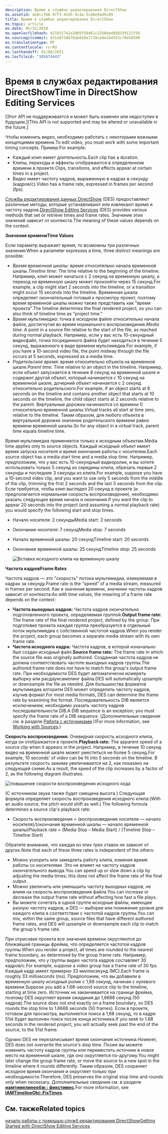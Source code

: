 ```yaml
---
description: Время в службах редактирования DirectShow
ms.assetid: 4e8cc766-97f3-45d5-9c4a-5cd6e9ad9c09
title: Время в службах редактирования DirectShow
ms.topic: article
ms.date: 05/31/2018
ms.openlocfilehash: 421831742a2805f58d61c2258dad89d339131f58
ms.sourcegitcommit: 831e8f3db78ab820e1710cede244553c70e50500
ms.translationtype: MT
ms.contentlocale: ru-RU
ms.lasthandoff: 01/08/2021
ms.locfileid: "105674443"
---
```

# <a name="time-in-directshow-editing-services"></a><span data-ttu-id="2e9e8-103">Время в службах редактирования DirectShow</span><span class="sxs-lookup"><span data-stu-id="2e9e8-103">Time in DirectShow Editing Services</span></span>

<span data-ttu-id="2e9e8-104">\[Этот API не поддерживается и может быть изменен или недоступен в будущем.\]</span><span class="sxs-lookup"><span data-stu-id="2e9e8-104">\[This API is not supported and may be altered or unavailable in the future.\]</span></span>

<span data-ttu-id="2e9e8-105">Чтобы изменить видео, необходимо работать с некоторыми важными концепциями времени.</span><span class="sxs-lookup"><span data-stu-id="2e9e8-105">To edit video, you must work with some important timing concepts.</span></span> <span data-ttu-id="2e9e8-106">Пример:</span><span class="sxs-lookup"><span data-stu-id="2e9e8-106">For example:</span></span>

-   <span data-ttu-id="2e9e8-107">Каждый клип имеет длительность.</span><span class="sxs-lookup"><span data-stu-id="2e9e8-107">Each clip has a duration.</span></span>
-   <span data-ttu-id="2e9e8-108">Клипы, переходы и эффекты отображаются в определенном времени в проекте.</span><span class="sxs-lookup"><span data-stu-id="2e9e8-108">Clips, transitions, and effects appear at certain times in a project.</span></span>
-   <span data-ttu-id="2e9e8-109">Видео имеет частоту кадров, выраженную в кадрах в секунду (кадров/с).</span><span class="sxs-lookup"><span data-stu-id="2e9e8-109">Video has a frame rate, expressed in frames per second (fps).</span></span>

<span data-ttu-id="2e9e8-110">[Службы редактирования данных DirectShow](directshow-editing-services.md) (DES) предоставляют различные методы, которые устанавливают или извлекают время и частоту кадров.</span><span class="sxs-lookup"><span data-stu-id="2e9e8-110">[DirectShow Editing Services](directshow-editing-services.md) (DES) provides various methods that set or retrieve times and frame rates.</span></span> <span data-ttu-id="2e9e8-111">Значение этих значений зависит от контекста.</span><span class="sxs-lookup"><span data-stu-id="2e9e8-111">The meaning of these values depends on the context.</span></span>

<span data-ttu-id="2e9e8-112">**Значения времени**</span><span class="sxs-lookup"><span data-stu-id="2e9e8-112">**Time Values**</span></span>

<span data-ttu-id="2e9e8-113">Если параметр выражает время, то возможны три различных значения:</span><span class="sxs-lookup"><span data-stu-id="2e9e8-113">When a parameter expresses a time, three distinct meanings are possible:</span></span>

-   <span data-ttu-id="2e9e8-114">*Время временной шкалы*: время относительно начала временной шкалы.</span><span class="sxs-lookup"><span data-stu-id="2e9e8-114">*Timeline time*: The time relative to the beginning of the timeline.</span></span> <span data-ttu-id="2e9e8-115">Например, клип может начаться с 2 секунд на временную шкалу, а переход на временную шкалу может произойти через 15 секунд.</span><span class="sxs-lookup"><span data-stu-id="2e9e8-115">For example, a clip might start 2 seconds into the timeline, or a transition might occur 15 seconds into the timeline.</span></span> <span data-ttu-id="2e9e8-116">Временная шкала определяет окончательный готовый к просмотру проект, поэтому время временной шкалы можно также представить как "время проекта".</span><span class="sxs-lookup"><span data-stu-id="2e9e8-116">The timeline determines the final rendered project, so you can also think of timeline time as "project time."</span></span>
-   <span data-ttu-id="2e9e8-117">*Время мультимедиа*: точка в исходном файле относительно начала файла, достигнутая во время нормального воспроизведения.</span><span class="sxs-lookup"><span data-stu-id="2e9e8-117">*Media time*: A point in a source file relative to the start of the file, as reached during normal playback.</span></span> <span data-ttu-id="2e9e8-118">Например, если у вас есть 10-секундный видеофайл, точка посрединного файла будет находиться в течение 5 секунд, выраженного в виде времени мультимедиа.</span><span class="sxs-lookup"><span data-stu-id="2e9e8-118">For example, if you have a 10-second video file, the point midway through the file occurs at 5 seconds, expressed as a media time.</span></span>
-   <span data-ttu-id="2e9e8-119">*Родительское время*: время относительно объекта на временной шкале.</span><span class="sxs-lookup"><span data-stu-id="2e9e8-119">*Parent time*: Time relative to an object in the timeline.</span></span> <span data-ttu-id="2e9e8-120">Например, если объект запускается в течение 8 секунд на временной шкале и содержит другой объект, который начинается с 10 секунд на временной шкале, дочерний объект начинается с 2 секунд относительно родительского.</span><span class="sxs-lookup"><span data-stu-id="2e9e8-120">For example, if an object starts at 8 seconds on the timeline and contains another object that starts at 10 seconds on the timeline, the child object starts at 2 seconds relative to the parent.</span></span> <span data-ttu-id="2e9e8-121">Виртуальные дорожки начинаются со времени 0 относительно временной шкалы.</span><span class="sxs-lookup"><span data-stu-id="2e9e8-121">Virtual tracks all start at time zero, relative to the timeline.</span></span> <span data-ttu-id="2e9e8-122">Таким образом, для любого объекта в виртуальной дорожке значение родительского времени равно времени временной шкалы.</span><span class="sxs-lookup"><span data-stu-id="2e9e8-122">So for any object in a virtual track, parent time equals timeline time.</span></span>

<span data-ttu-id="2e9e8-123">Время мультимедиа применяется только к исходным объектам.</span><span class="sxs-lookup"><span data-stu-id="2e9e8-123">Media time applies only to source objects.</span></span> <span data-ttu-id="2e9e8-124">Каждый исходный объект имеет время запуска носителя и время окончания работы с носителем.</span><span class="sxs-lookup"><span data-stu-id="2e9e8-124">Each source object has a media start time and a media stop time.</span></span> <span data-ttu-id="2e9e8-125">Например, предположим, что у вас есть 10-секундный видеоролик, и вы хотите использовать только 5 секунд из середины клипа, обрезать первые 2 секунды и последние 3 секунды из клипа.</span><span class="sxs-lookup"><span data-stu-id="2e9e8-125">For example, suppose you have a 10-second video clip, and you want to use only 5 seconds from the middle of the clip, trimming the first 2 seconds and the last 3 seconds from the clip.</span></span> <span data-ttu-id="2e9e8-126">Если требуется, чтобы клип выглядел 20 секунд в проекте (и предполагается нормальная скорость воспроизведения), необходимо указать следующее время начала и окончания.</span><span class="sxs-lookup"><span data-stu-id="2e9e8-126">If you want the clip to appear 20 seconds into the project (and assuming a normal playback rate) you would specify the following start and stop times.</span></span>

-   <span data-ttu-id="2e9e8-127">Начало носителя: 2 секунды</span><span class="sxs-lookup"><span data-stu-id="2e9e8-127">Media start: 2 seconds</span></span>
-   <span data-ttu-id="2e9e8-128">Окончание носителя: 7 секунд</span><span class="sxs-lookup"><span data-stu-id="2e9e8-128">Media stop: 7 seconds</span></span>
-   <span data-ttu-id="2e9e8-129">Начало временной шкалы: 20 секунд</span><span class="sxs-lookup"><span data-stu-id="2e9e8-129">Timeline start: 20 seconds</span></span>
-   <span data-ttu-id="2e9e8-130">Окончание временной шкалы: 25 секунд</span><span class="sxs-lookup"><span data-stu-id="2e9e8-130">Timeline stop: 25 seconds</span></span>

    ![Вставка исходного клипа на временную шкалу](images/des-time1.png)

<span data-ttu-id="2e9e8-132">**Частота кадров**</span><span class="sxs-lookup"><span data-stu-id="2e9e8-132">**Frame Rates**</span></span>

<span data-ttu-id="2e9e8-133">Частота кадров — это "скорость" потока мультимедиа, измеряемая в кадрах за секунду.</span><span class="sxs-lookup"><span data-stu-id="2e9e8-133">Frame rate is the "speed" of a media stream, measured in frames per second.</span></span> <span data-ttu-id="2e9e8-134">Как и значения времени, значение частоты кадров зависит от контекста:</span><span class="sxs-lookup"><span data-stu-id="2e9e8-134">As with time values, the meaning of a frame rate depends on the context:</span></span>

-   <span data-ttu-id="2e9e8-135">**Частота выходных кадров:** Частота кадров окончательно подготовленного проекта, определяемая группой.</span><span class="sxs-lookup"><span data-stu-id="2e9e8-135">**Output frame rate:** The frame rate of the final rendered project, defined by the group.</span></span> <span data-ttu-id="2e9e8-136">При подготовке проекта каждая группа преобразуется в отдельный поток мультимедиа с собственной частотой кадров.</span><span class="sxs-lookup"><span data-stu-id="2e9e8-136">When you render the project, each group becomes a separate media stream with its own frame rate.</span></span>
-   <span data-ttu-id="2e9e8-137">**Частота исходного кадра:** Частота кадров, в которой изначально был создан исходный файл.</span><span class="sxs-lookup"><span data-stu-id="2e9e8-137">**Source frame rate:** The frame rate in which the source file was originally authored.</span></span> <span data-ttu-id="2e9e8-138">Созданная частота кадров не должна соответствовать частоте выходных кадров группы.</span><span class="sxs-lookup"><span data-stu-id="2e9e8-138">The authored frame rate does not have to match the group's output frame rate.</span></span> <span data-ttu-id="2e9e8-139">При необходимости DES будет автоматически исмереть выборку или расдаунсамплинг файла.</span><span class="sxs-lookup"><span data-stu-id="2e9e8-139">DES will automatically upsample or downsample the file as needed.</span></span> <span data-ttu-id="2e9e8-140">Для большинства форматов мультимедиа алгоритм DES может определить частоту кадров, изучив формат.</span><span class="sxs-lookup"><span data-stu-id="2e9e8-140">For most media formats, DES can determine the frame rate by examining the format.</span></span> <span data-ttu-id="2e9e8-141">Последовательность DIB является исключением; необходимо указать частоту кадров последовательности DIB.</span><span class="sxs-lookup"><span data-stu-id="2e9e8-141">A DIB sequence is an exception; you must specify the frame rate of a DIB sequence.</span></span> <span data-ttu-id="2e9e8-142">(Дополнительные сведения см. в разделе [Работа с источниками](working-with-sources.md).)</span><span class="sxs-lookup"><span data-stu-id="2e9e8-142">(For more information, see [Working with Sources](working-with-sources.md).)</span></span>

<span data-ttu-id="2e9e8-143">**Скорость воспроизведения:** Очевидная скорость исходного клипа, когда он отображается в проекте.</span><span class="sxs-lookup"><span data-stu-id="2e9e8-143">**Playback rate:** The apparent speed of a source clip when it appears in the project.</span></span> <span data-ttu-id="2e9e8-144">Например, в течение 10 секунд видео на временной шкале может уместиться не более 5 секунд.</span><span class="sxs-lookup"><span data-stu-id="2e9e8-144">For example, 10 seconds' of video can be fit into 5 seconds on the timeline.</span></span> <span data-ttu-id="2e9e8-145">В результате скорость зажима увеличивается на 2, как показано на следующей схеме.</span><span class="sxs-lookup"><span data-stu-id="2e9e8-145">As a result, the speed of the clip increases by a factor of 2, as the following diagram illustrates.</span></span>

![повышение скорости воспроизведения исходного кода](images/des-time2.png)

<span data-ttu-id="2e9e8-147">(С источником звука также будет смещена высота.) Следующая формула определяет скорость воспроизведения исходного клипа:</span><span class="sxs-lookup"><span data-stu-id="2e9e8-147">(With an audio source, the pitch would shift as well.) The following formula determines a source clip's playback rate:</span></span>

-   <span data-ttu-id="2e9e8-148">Скорость воспроизведения = (воспроизведение носителя — начало носителя)/(окончание временной шкалы — начало временной шкалы)</span><span class="sxs-lookup"><span data-stu-id="2e9e8-148">Playback rate = (Media Stop – Media Start) / (Timeline Stop – Timeline Start)</span></span>

<span data-ttu-id="2e9e8-149">Обратите внимание, что каждая из этих трех ставок не зависит от других.</span><span class="sxs-lookup"><span data-stu-id="2e9e8-149">Note that each of these three rates is independent of the others:</span></span>

-   <span data-ttu-id="2e9e8-150">Можно ускорить или замедлить работу клипа, изменяя время работы со носителями. Это не влияет на частоту кадров окончательного вывода.</span><span class="sxs-lookup"><span data-stu-id="2e9e8-150">You can speed up or slow down a clip by adjusting the media times; this does not affect the frame rate of the final output.</span></span>
-   <span data-ttu-id="2e9e8-151">Можно увеличить или уменьшить частоту выходных кадров, не влияя на скорость воспроизведения файла.</span><span class="sxs-lookup"><span data-stu-id="2e9e8-151">You can increase or decrease the output frame rate without affecting how fast a file plays.</span></span>
-   <span data-ttu-id="2e9e8-152">Вы можете сочетать в одной группе исходные файлы, имеющие разную частоту кадров, а DES — выборке или понижение уровня для каждого клипа в соответствии с частотой кадров группы.</span><span class="sxs-lookup"><span data-stu-id="2e9e8-152">You can mix, within the same group, source files that have different authored frame rates, and DES will upsample or downsample each clip to match the group's frame rate.</span></span>

<span data-ttu-id="2e9e8-153">При отрисовке проекта все значения времени округляются до ближайшей границы фрейма, что определяется частотой кадров группы.</span><span class="sxs-lookup"><span data-stu-id="2e9e8-153">When you render a project, all times are rounded to the nearest frame boundary, as determined by the group frame rate.</span></span> <span data-ttu-id="2e9e8-154">Например, предположим, что у группы видео частота кадров составляет 30 кадров/с.</span><span class="sxs-lookup"><span data-stu-id="2e9e8-154">For example, suppose a video group has a frame rate of 30 fps.</span></span> <span data-ttu-id="2e9e8-155">Каждый кадр имеет примерно 33 миллисекунд (МС).</span><span class="sxs-lookup"><span data-stu-id="2e9e8-155">Each frame is roughly 33 milliseconds (ms).</span></span> <span data-ttu-id="2e9e8-156">Предположим, что вы добавили в временную шкалу исходный ролик с 1,68 секунд, начиная с нулевого времени.</span><span class="sxs-lookup"><span data-stu-id="2e9e8-156">Suppose you add a 1.68-second source clip to the timeline, starting at time zero.</span></span> <span data-ttu-id="2e9e8-157">Источник не заканчивается на границе фрейма, поэтому DES округляет время ожидания до 1,6666 секунд (50 кадров).</span><span class="sxs-lookup"><span data-stu-id="2e9e8-157">The source does not end exactly on a frame boundary, so DES rounds the stop time to 1.6666 seconds (50 frames).</span></span> <span data-ttu-id="2e9e8-158">Если в проекте, готовом для просмотра, выполняется поиск в 1,68 секунд, то в кадре 51st будет выполнен поиск после конца источника.</span><span class="sxs-lookup"><span data-stu-id="2e9e8-158">If you seek to 1.68 seconds in the rendered project, you will actually seek past the end of the source, to the 51st frame.</span></span>

<span data-ttu-id="2e9e8-159">Однако DES не перезаписывает время окончания источника.</span><span class="sxs-lookup"><span data-stu-id="2e9e8-159">However, DES does not overwrite the source's stop time.</span></span> <span data-ttu-id="2e9e8-160">Позже вы можете изменить частоту кадров группы или переместить источник в новое место на временной шкале, где оно округляется по-другому.</span><span class="sxs-lookup"><span data-stu-id="2e9e8-160">You might later change the group frame rate, or move the source to a new spot in the timeline where it rounds differently.</span></span> <span data-ttu-id="2e9e8-161">Таким образом, DES сохраняет исходное время окончания и округляет только при необходимости.</span><span class="sxs-lookup"><span data-stu-id="2e9e8-161">Therefore, DES preserves the original stop time and rounds only when necessary.</span></span> <span data-ttu-id="2e9e8-162">Дополнительные сведения см. в разделе [**иамтимелинеобж:: фикстимес**](iamtimelineobj-fixtimes.md).</span><span class="sxs-lookup"><span data-stu-id="2e9e8-162">For more information, see [**IAMTimelineObj::FixTimes**](iamtimelineobj-fixtimes.md).</span></span>

## <a name="related-topics"></a><span data-ttu-id="2e9e8-163">См. также</span><span class="sxs-lookup"><span data-stu-id="2e9e8-163">Related topics</span></span>

<dl> <dt>

[<span data-ttu-id="2e9e8-164">начало работы с помощью служб редактирования DirectShow</span><span class="sxs-lookup"><span data-stu-id="2e9e8-164">Getting Started with DirectShow Editing Services</span></span>](getting-started-with-directshow-editing-services.md)
</dt> </dl>

 

 



